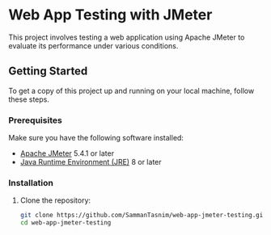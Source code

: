 # Web App Testing with JMeter

This project involves testing a web application using Apache JMeter to evaluate its performance under various conditions.

## Getting Started

To get a copy of this project up and running on your local machine, follow these steps.

### Prerequisites

Make sure you have the following software installed:

- [Apache JMeter](https://jmeter.apache.org/) 5.4.1 or later
- [Java Runtime Environment (JRE)](https://www.oracle.com/java/technologies/javase-jre8-downloads.html) 8 or later

### Installation

1. Clone the repository:

   ```bash
   git clone https://github.com/SammanTasnim/web-app-jmeter-testing.git
   cd web-app-jmeter-testing



